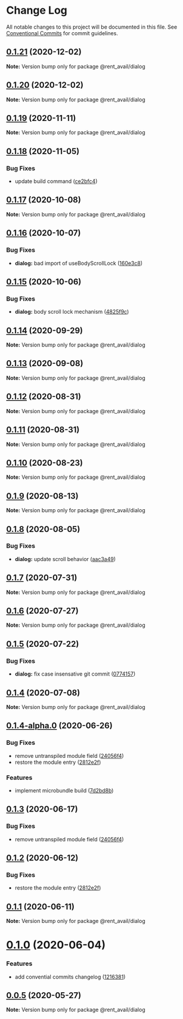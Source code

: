# Change Log

All notable changes to this project will be documented in this file.
See [Conventional Commits](https://conventionalcommits.org) for commit guidelines.

## [0.1.21](https://github.com/rentalutions/elements/compare/@rent_avail/dialog@0.1.20...@rent_avail/dialog@0.1.21) (2020-12-02)

**Note:** Version bump only for package @rent_avail/dialog





## [0.1.20](https://github.com/rentalutions/elements/compare/@rent_avail/dialog@0.1.19...@rent_avail/dialog@0.1.20) (2020-12-02)

**Note:** Version bump only for package @rent_avail/dialog





## [0.1.19](https://github.com/rentalutions/elements/compare/@rent_avail/dialog@0.1.18...@rent_avail/dialog@0.1.19) (2020-11-11)

**Note:** Version bump only for package @rent_avail/dialog





## [0.1.18](https://github.com/rentalutions/elements/compare/@rent_avail/dialog@0.1.17...@rent_avail/dialog@0.1.18) (2020-11-05)


### Bug Fixes

* update build command ([ce2bfc4](https://github.com/rentalutions/elements/commit/ce2bfc47d722b40d87bbad7806b727cc29e9712a))





## [0.1.17](https://github.com/rentalutions/elements/compare/@rent_avail/dialog@0.1.16...@rent_avail/dialog@0.1.17) (2020-10-08)

**Note:** Version bump only for package @rent_avail/dialog





## [0.1.16](https://github.com/rentalutions/elements/compare/@rent_avail/dialog@0.1.15...@rent_avail/dialog@0.1.16) (2020-10-07)


### Bug Fixes

* **dialog:** bad import of useBodyScrollLock ([160e3c8](https://github.com/rentalutions/elements/commit/160e3c8dfe251894e5283a41c9e4ff2498c07f2b))





## [0.1.15](https://github.com/rentalutions/elements/compare/@rent_avail/dialog@0.1.14...@rent_avail/dialog@0.1.15) (2020-10-06)


### Bug Fixes

* **dialog:** body scroll lock mechanism ([4825f9c](https://github.com/rentalutions/elements/commit/4825f9c03249b0986ca3c7d64ecda6253c6d8e46))





## [0.1.14](https://github.com/rentalutions/elements/compare/@rent_avail/dialog@0.1.13...@rent_avail/dialog@0.1.14) (2020-09-29)

**Note:** Version bump only for package @rent_avail/dialog





## [0.1.13](https://github.com/rentalutions/elements/compare/@rent_avail/dialog@0.1.12...@rent_avail/dialog@0.1.13) (2020-09-08)

**Note:** Version bump only for package @rent_avail/dialog





## [0.1.12](https://github.com/rentalutions/elements/compare/@rent_avail/dialog@0.1.11...@rent_avail/dialog@0.1.12) (2020-08-31)

**Note:** Version bump only for package @rent_avail/dialog





## [0.1.11](https://github.com/rentalutions/elements/compare/@rent_avail/dialog@0.1.10...@rent_avail/dialog@0.1.11) (2020-08-31)

**Note:** Version bump only for package @rent_avail/dialog





## [0.1.10](https://github.com/rentalutions/elements/compare/@rent_avail/dialog@0.1.9...@rent_avail/dialog@0.1.10) (2020-08-23)

**Note:** Version bump only for package @rent_avail/dialog





## [0.1.9](https://github.com/rentalutions/elements/compare/@rent_avail/dialog@0.1.8...@rent_avail/dialog@0.1.9) (2020-08-13)

**Note:** Version bump only for package @rent_avail/dialog





## [0.1.8](https://github.com/rentalutions/elements/compare/@rent_avail/dialog@0.1.7...@rent_avail/dialog@0.1.8) (2020-08-05)


### Bug Fixes

* **dialog:** update scroll behavior ([aac3a49](https://github.com/rentalutions/elements/commit/aac3a4930244705e66d0b8370dfef761a797f193))





## [0.1.7](https://github.com/rentalutions/elements/compare/@rent_avail/dialog@0.1.6...@rent_avail/dialog@0.1.7) (2020-07-31)

**Note:** Version bump only for package @rent_avail/dialog





## [0.1.6](https://github.com/rentalutions/elements/compare/@rent_avail/dialog@0.1.5...@rent_avail/dialog@0.1.6) (2020-07-27)

**Note:** Version bump only for package @rent_avail/dialog





## [0.1.5](https://github.com/rentalutions/elements/compare/@rent_avail/dialog@0.1.4...@rent_avail/dialog@0.1.5) (2020-07-22)


### Bug Fixes

* **dialog:** fix case insensative git commit ([0774157](https://github.com/rentalutions/elements/commit/0774157159070182654429f9cdd01b96330ea35a))





## [0.1.4](https://github.com/rentalutions/elements/compare/@rent_avail/dialog@0.1.4-alpha.0...@rent_avail/dialog@0.1.4) (2020-07-08)

**Note:** Version bump only for package @rent_avail/dialog





## [0.1.4-alpha.0](https://github.com/rentalutions/elements/compare/@rent_avail/dialog@0.1.0...@rent_avail/dialog@0.1.4-alpha.0) (2020-06-26)


### Bug Fixes

* remove untranspiled module field ([24056f4](https://github.com/rentalutions/elements/commit/24056f4dcc4ab05fc8d0c604a0630d7b3a8aca3c))
* restore the module entry ([2812e2f](https://github.com/rentalutions/elements/commit/2812e2f5d71068ce37a8511d9b8c527b5d63efae))


### Features

* implement microbundle build ([7d2bd8b](https://github.com/rentalutions/elements/commit/7d2bd8b20990211f6d048a3f393d78ac15ce0142))





## [0.1.3](https://github.com/rentalutions/elements/compare/@rent_avail/dialog@0.1.2...@rent_avail/dialog@0.1.3) (2020-06-17)


### Bug Fixes

* remove untranspiled module field ([24056f4](https://github.com/rentalutions/elements/commit/24056f4dcc4ab05fc8d0c604a0630d7b3a8aca3c))





## [0.1.2](https://github.com/rentalutions/elements/compare/@rent_avail/dialog@0.1.1...@rent_avail/dialog@0.1.2) (2020-06-12)


### Bug Fixes

* restore the module entry ([2812e2f](https://github.com/rentalutions/elements/commit/2812e2f5d71068ce37a8511d9b8c527b5d63efae))





## [0.1.1](https://github.com/rentalutions/elements/compare/@rent_avail/dialog@0.1.0...@rent_avail/dialog@0.1.1) (2020-06-11)

**Note:** Version bump only for package @rent_avail/dialog





# [0.1.0](https://github.com/rentalutions/elements/compare/@rent_avail/dialog@0.0.4...@rent_avail/dialog@0.1.0) (2020-06-04)


### Features

* add convential commits changelog ([1216381](https://github.com/rentalutions/elements/commit/1216381d4e1bb8eb8dea4a2293a8bb84662195a9))





## [0.0.5](https://github.com/rentalutions/elements/compare/@rent_avail/dialog@0.0.4...@rent_avail/dialog@0.0.5) (2020-05-27)

**Note:** Version bump only for package @rent_avail/dialog
